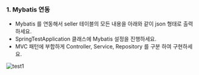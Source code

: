 ### 1. Mybatis 연동

* Mybatis 를 연동해서 seller 테이블의 모든 내용을 아래와 같이 json 형태로 출력하세요. 
* SpringTestApplication 클래스에 Mybatis 설정을 진행하세요. 
* MVC 패턴에 부합하게 Controller, Service, Repository 를 구분 하여 구현하세요. 


![test1](/material/images/dulumary/web/springdb/test01_result.png)